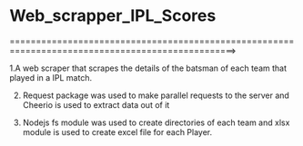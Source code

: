 # Web_scrapper_IPL_Scores

=================================================================================================>

1.A web scraper that scrapes the details of the batsman of each team that played in a IPL match. 

2. Request package was used to make parallel requests to the server and Cheerio is used to extract data out of it 

3. Nodejs fs module was used to create directories of each team and xlsx module is used to create excel file for each Player.
 

